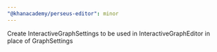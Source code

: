 ```yaml
---
"@khanacademy/perseus-editor": minor
---
```


Create InteractiveGraphSettings to be used in InteractiveGraphEditor in place of GraphSettings

